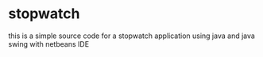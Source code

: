 # stopwatch
this is a simple source code for a stopwatch application using java and java swing with netbeans IDE
